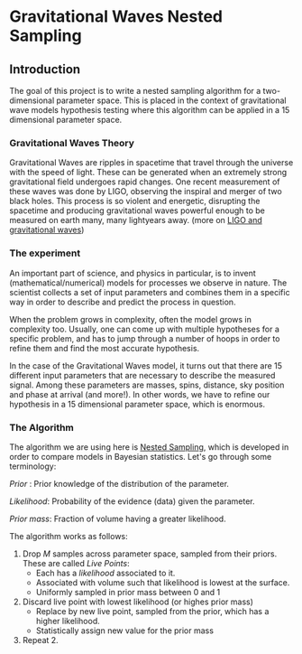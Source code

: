 Gravitational Waves Nested Sampling
========
## Introduction 
The goal of this project is to write a nested sampling algorithm for a two-dimensional parameter space. This is placed in the context of gravitational wave models hypothesis testing where this algorithm can be applied in a 15 dimensional parameter space. 

### Gravitational Waves Theory

Gravitational Waves are ripples in spacetime that travel through the universe with the speed of light. These can be generated when an extremely strong gravitational field undergoes rapid changes. One recent measurement of these waves was done by LIGO, observing the inspiral and merger of two black holes. This process is so violent and energetic, disrupting the spacetime and producing gravitational waves powerful enough to be measured on earth many, many lightyears away. (more on [LIGO and gravitational waves](https://www.ligo.caltech.edu/page/what-are-gw))

### The experiment
An important part of science, and physics in particular, is to invent (mathematical/numerical) models for processes we observe in nature. The scientist collects a set of input parameters and combines them in a specific way in order to describe and predict the process in question.

When the problem grows in complexity, often the model grows in complexity too. Usually, one can come up with multiple hypotheses for a specific problem, and has to jump through a number of hoops in order to refine them and find the most accurate hypothesis.

In the case of the Gravitational Waves model, it turns out that there are 15 different input parameters that are necessary to describe the measured signal. Among these parameters are masses, spins, distance, sky position and phase at arrival (and more!). In other words, we have to refine our hypothesis in a 15 dimensional parameter space, which is enormous. 

### The Algorithm

The algorithm we are using here is [Nested Sampling](https://en.wikipedia.org/wiki/Nested_sampling_algorithm#cite_note-5), which is developed in order to compare models in Bayesian statistics. Let's go through some terminology:

*Prior* : Prior knowledge of the distribution of the parameter.

*Likelihood*: Probability of the evidence (data) given the parameter.

*Prior mass*: Fraction of volume having a greater likelihood.


The algorithm works as follows:

1. Drop *M* samples across parameter space, sampled from their priors. These are called *Live Points*:
    - Each has a *likelihood* associated to it.
    - Associated with volume such that likelihood is lowest at the surface.
    - Uniformly sampled in prior mass between 0 and 1
2. Discard live point with lowest likelihood (or highes prior mass)
    - Replace by new live point, sampled from the prior, which has a higher likelihood.
    - Statistically assign new value for the prior mass
3. Repeat 2.






